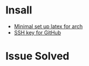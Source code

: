 # Insall

- [Minimal set up latex for arch](./latex.md)
- [SSH key for GitHub](./git.md)

# Issue Solved


